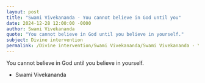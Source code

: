 ```yaml
---
layout: post
title: "Swami Vivekananda - You cannot believe in God until you"
date: 2024-12-28 12:00:00 -0000
author: Swami Vivekananda
quote: "You cannot believe in God until you believe in yourself."
subject: Divine intervention
permalink: /Divine intervention/Swami Vivekananda/Swami Vivekananda - You cannot believe in God until you
---
```


You cannot believe in God until you believe in yourself.

- Swami Vivekananda
